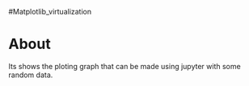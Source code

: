 #Matplotlib_virtualization

# About
Its shows the ploting graph that can be made using jupyter with some random data. 

